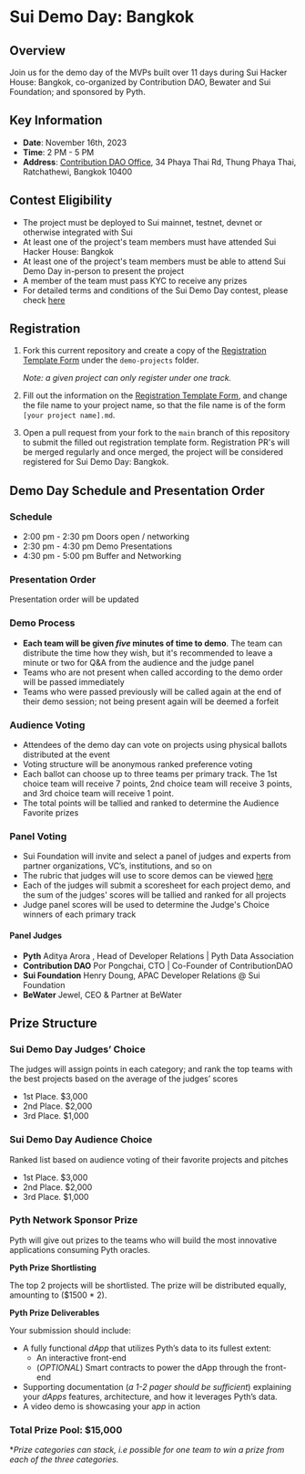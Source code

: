 # Sui Demo Day: Bangkok

## Overview

Join us for the demo day of the MVPs built over 11 days during Sui Hacker House: Bangkok, co-organized by Contribution DAO, Bewater and Sui Foundation; and sponsored by Pyth.

## Key Information

- **Date**: November 16th, 2023
- **Time**: 2 PM - 5 PM
- **Address**: [Contribution DAO Office](https://maps.app.goo.gl/USz5pHpkEhBiCteaA), 34 Phaya Thai Rd, Thung Phaya Thai, Ratchathewi, Bangkok 10400

## Contest Eligibility

- The project must be deployed to Sui mainnet, testnet, devnet or otherwise integrated with Sui
- At least one of the project's team members must have attended Sui Hacker House: Bangkok
- At least one of the project's team members must be able to attend Sui Demo Day in-person to present the project
- A member of the team must pass KYC to receive any prizes
- For detailed terms and conditions of the Sui Demo Day contest, please check [here](./TERMS.md)

## Registration 

1. Fork this current repository and create a copy of the [Registration Template Form](./REGISTRATION_TEMPLATE.md) under the `demo-projects` folder.

    _Note: a given project can only register under one track._

3. Fill out the information on the [Registration Template Form](./REGISTRATION_TEMPLATE.md), and change the file name to your project name, so that the file name is of the form `[your project name].md`. 

4. Open a pull request from your fork to the `main` branch of this repository to submit the filled out registration template form. Registration PR's will be merged regularly and once merged, the project will be considered registered for Sui Demo Day: Bangkok. 

## Demo Day Schedule and Presentation Order 

### Schedule

* 2:00 pm - 2:30 pm Doors open / networking
* ​2:30 pm - 4:30 pm Demo Presentations
* 4:30 pm - 5:00 pm Buffer and Networking

### Presentation Order

Presentation order will be updated

### Demo Process

- **Each team will be given _five_ minutes of time to demo**. The team can distribute the time how they wish, but it's recommended to leave a minute or two for Q&A from the audience and the judge panel
- Teams who are not present when called according to the demo order will be passed immediately
- Teams who were passed previously will be called again at the end of their demo session; not being present again will be deemed a forfeit

### Audience Voting

- Attendees of the demo day can vote on projects using physical ballots distributed at the event
- Voting structure will be anonymous ranked preference voting
- Each ballot can choose up to three teams per primary track. The 1st choice team will receive 7 points, 2nd choice team will receive 3 points, and 3rd choice team will receive 1 point. 
- The total points will be tallied and ranked to determine the Audience Favorite prizes 

### Panel Voting

- Sui Foundation will invite and select a panel of judges and experts from partner organizations, VC’s, institutions, and so on
- The rubric that judges will use to score demos can be viewed [here](https://suifoundation.notion.site/Rubric-Sui-Demo-Day-HK-bf1e821f452d48928c7988d5b942cab0)
- Each of the judges will submit a scoresheet for each project demo, and the sum of the judges' scores will be tallied and ranked for all projects
- Judge panel scores will be used to determine the Judge's Choice winners of each primary track

#### Panel Judges

 - **Pyth** Aditya Arora , Head of Developer Relations | Pyth Data Association
- **Contribution DAO** Por Pongchai, CTO | Co-Founder of ContributionDAO
- **Sui Foundation** Henry Doung, APAC Developer Relations @ Sui Foundation
- **BeWater** Jewel, CEO & Partner at BeWater

## Prize Structure

### Sui Demo Day Judges’ Choice

The judges will assign points in each category; and rank the top teams with the best projects based on the average of the judges’ scores

- 1st Place. $3,000
- 2nd Place. $2,000
- 3rd Place. $1,000

### Sui Demo Day Audience Choice

Ranked list based on audience voting of their favorite projects and pitches

- 1st Place. $3,000
- 2nd Place. $2,000
- 3rd Place. $1,000

### Pyth Network Sponsor Prize

Pyth will give out prizes to the teams who will build the most innovative applications consuming Pyth oracles.

**Pyth Prize Shortlisting** 

The top 2 projects will be shortlisted. The prize will be distributed equally, amounting to ($1500 * 2).

**Pyth Prize Deliverables**

Your submission should include:

- A fully functional *dApp* that utilizes Pyth’s data to its fullest extent:
    - An interactive front-end
    - (*OPTIONAL*) Smart contracts to power the dApp through the front-end
- Supporting documentation (*a 1-2 pager should be sufficient*) explaining your *dApps* features, architecture, and how it leverages Pyth’s data.
- A video demo is showcasing your a*pp* in action

### **Total Prize Pool: $15,000**

**Prize categories can stack, i.e possible for one team to win a prize from each of the three categories.*


